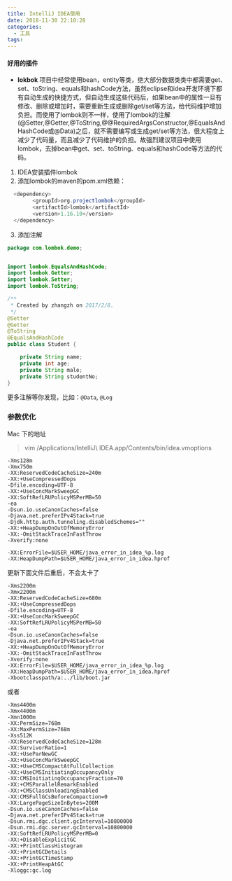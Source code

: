 ```yaml
---
title: IntelliJ IDEA使用
date: 2018-11-30 22:10:28
categories:
  - 工具
tags:
---
```

#### 好用的插件

- **lokbok**
项目中经常使用bean，entity等类，绝大部分数据类类中都需要get、set、toString、equals和hashCode方法，虽然eclipse和idea开发环境下都有自动生成的快捷方式，但自动生成这些代码后，如果bean中的属性一旦有修改、删除或增加时，需要重新生成或删除get/set等方法，给代码维护增加负担。而使用了lombok则不一样，使用了lombok的注解(@Setter,@Getter,@ToString,@@RequiredArgsConstructor,@EqualsAndHashCode或@Data)之后，就不需要编写或生成get/set等方法，很大程度上减少了代码量，而且减少了代码维护的负担。故强烈建议项目中使用lombok，去掉bean中get、set、toString、equals和hashCode等方法的代码。

1. IDEA安装插件lombok
2. 添加lombok的maven的pom.xml依赖：
```Java
  <dependency>
        <groupId>org.projectlombok</groupId>
        <artifactId>lombok</artifactId>
        <version>1.16.10</version>
  </dependency>
```
3. 添加注解
```Java
package com.lombok.demo;


import lombok.EqualsAndHashCode;
import lombok.Getter;
import lombok.Setter;
import lombok.ToString;

/**
 * Created by zhangzh on 2017/2/8.
 */
@Setter
@Getter
@ToString
@EqualsAndHashCode
public class Student {

    private String name;
    private int age;
    private String male;
    private String studentNo;
}
```
更多注解等你发现，比如：`@Data`, `@Log`


### 参数优化
Mac 下的地址
> vim /Applications/IntelliJ\ IDEA.app/Contents/bin/idea.vmoptions
```
-Xms128m
-Xmx750m
-XX:ReservedCodeCacheSize=240m
-XX:+UseCompressedOops
-Dfile.encoding=UTF-8
-XX:+UseConcMarkSweepGC
-XX:SoftRefLRUPolicyMSPerMB=50
-ea
-Dsun.io.useCanonCaches=false
-Djava.net.preferIPv4Stack=true
-Djdk.http.auth.tunneling.disabledSchemes=""
-XX:+HeapDumpOnOutOfMemoryError
-XX:-OmitStackTraceInFastThrow
-Xverify:none

-XX:ErrorFile=$USER_HOME/java_error_in_idea_%p.log
-XX:HeapDumpPath=$USER_HOME/java_error_in_idea.hprof
```

更新下面文件后重启，不会太卡了
```
-Xms2200m
-Xmx2200m
-XX:ReservedCodeCacheSize=680m
-XX:+UseCompressedOops
-Dfile.encoding=UTF-8
-XX:+UseConcMarkSweepGC
-XX:SoftRefLRUPolicyMSPerMB=50
-ea
-Dsun.io.useCanonCaches=false
-Djava.net.preferIPv4Stack=true
-XX:+HeapDumpOnOutOfMemoryError
-XX:-OmitStackTraceInFastThrow
-Xverify:none
-XX:ErrorFile=$USER_HOME/java_error_in_idea_%p.log
-XX:HeapDumpPath=$USER_HOME/java_error_in_idea.hprof
-Xbootclasspath/a:../lib/boot.jar
```
或者
```
-Xms4400m
-Xmx4400m
-Xmn1000m
-XX:PermSize=768m
-XX:MaxPermSize=768m
-Xss512K
-XX:ReservedCodeCacheSize=128m
-XX:SurvivorRatio=1
-XX:+UseParNewGC
-XX:+UseConcMarkSweepGC
-XX:+UseCMSCompactAtFullCollection
-XX:+UseCMSInitiatingOccupancyOnly
-XX:CMSInitiatingOccupancyFraction=70
-XX:+CMSParallelRemarkEnabled
-XX:+CMSClassUnloadingEnabled
-XX:CMSFullGCsBeforeCompaction=0
-XX:LargePageSizeInBytes=200M
-Dsun.io.useCanonCaches=false
-Djava.net.preferIPv4Stack=true
-Dsun.rmi.dgc.client.gcInterval=10800000
-Dsun.rmi.dgc.server.gcInterval=10800000
-XX:SoftRefLRUPolicyMSPerMB=0
-XX:+DisableExplicitGC
-XX:+PrintClassHistogram
-XX:+PrintGCDetails
-XX:+PrintGCTimeStamp
-XX:+PrintHeapAtGC
-Xloggc:gc.log
```
